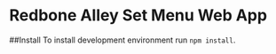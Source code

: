 # Redbone Alley Set Menu Web App
##Install
To install development environment run ```npm install```.
